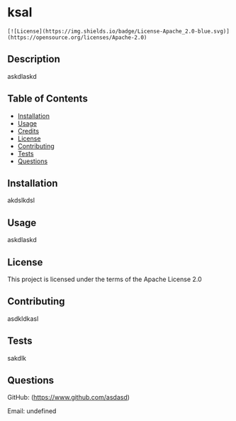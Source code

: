 # ksal
  
    [![License](https://img.shields.io/badge/License-Apache_2.0-blue.svg)](https://opensource.org/licenses/Apache-2.0)
    
  ## Description
  askdlaskd
  ## Table of Contents
  - [Installation](#installation)
  - [Usage](#usage)
  - [Credits](#credits)
  - [License](#license)
  - [Contributing](#contibuting)
  - [Tests](#tests)
  - [Questions](#questions)
  ## Installation
  akdslkdsl
  ## Usage
  askdlaskd
  
  ## License
  This project is licensed under the terms of the Apache License 2.0
  
  ## Contributing
  asdkldkasl

  ## Tests
  sakdlk
  ## Questions
  GitHub: (https://www.github.com/asdasd)

  Email: undefined
